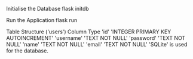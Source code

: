Initialise the Database
flask initdb

Run the Application
flask run

Table Structure ('users')
Column	Type
'id'	'INTEGER PRIMARY KEY AUTOINCREMENT'
'username'	'TEXT NOT NULL'
'password'	'TEXT NOT NULL'
'name'	'TEXT NOT NULL'
'email'	'TEXT NOT NULL'
'SQLite' is used for the database.
